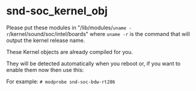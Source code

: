# snd-soc_kernel_obj
Please put these modules in "/lib/modules/`uname -r`/kernel/sound/soc/intel/boards"           where `uname -r` is the command that will output the kernel release name.

These Kernel objects are already compiled for you.

They will be detected automatically when you reboot or, if you want to enable them now then use this:

For example: `# modprobe snd-soc-bdw-rt286`
